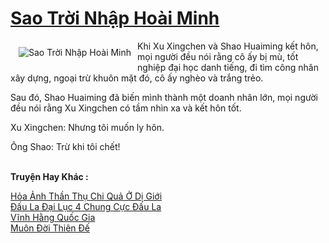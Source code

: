 <a href="https://truyenwiki.net/sao-troi-nhap-hoai-minh.36600/" title="Sao Trời Nhập Hoài Minh"><h1>Sao Trời Nhập Hoài Minh</h1></a><div style="display:table"><img align="right" style="float: left; padding: 10px;" src="https://truyenwiki.net/a/img/str/src/36600.jpg" alt="Sao Trời Nhập Hoài Minh">Khi Xu Xingchen và Shao Huaiming kết hôn, mọi người đều nói rằng cô ấy bị mù, tốt nghiệp đại học danh tiếng, đi tìm công nhân xây dựng, ngoại trừ khuôn mặt đó, cô ấy nghèo và trắng trẻo.<p></p> Sau đó, Shao Huaiming đã biến mình thành một doanh nhân lớn, mọi người đều nói rằng Xu Xingchen có tầm nhìn xa và kết hôn tốt.<p></p> Xu Xingchen: Nhưng tôi muốn ly hôn.<p></p> Ông Shao: Trừ khi tôi chết!</div><p><br><b>Truyện Hay Khác :</b></p><a href="https://truyenwiki.net/hoa-anh-than-thu-chi-qua-o-di-gioi.35815/" alt="Hỏa Ảnh Thần Thụ Chi Quả Ở Dị Giới">Hỏa Ảnh Thần Thụ Chi Quả Ở Dị Giới</a><br/><a href="https://sangtacviet.wordpress.com/2020/10/22/dau-la-dai-luc-4-chung-cuc-dau-la/" alt="Đấu La Đại Lục 4 Chung Cực Đấu La">Đấu La Đại Lục 4 Chung Cực Đấu La</a><br/><a href="https://sangtacviet.wordpress.com/2020/10/22/vinh-hang-quoc-gia/" alt="Vĩnh Hằng Quốc Gia">Vĩnh Hằng Quốc Gia</a><br/><a href="https://sangtacviet.wordpress.com/2020/10/22/muon-doi-thien-de/" alt="Muôn Đời Thiên Đế">Muôn Đời Thiên Đế</a><br/>